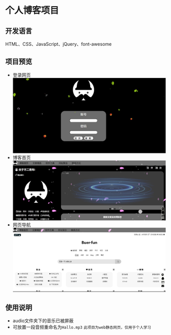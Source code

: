 # 个人博客项目
## 开发语言
HTML、CSS、JavaScript、jQuery、font-awesome
## 项目预览
 - 登录网页
![](README_files/1.jpg)
 - 博客首页
![](README_files/2.jpg)
 - 网页导航
![](README_files/3.jpg)
## 使用说明
 - audio文件夹下的音乐已被屏蔽
 - 可放置一段音频重命名为``Hallo.mp3``
```此项目为web静态网页，仅用于个人学习```